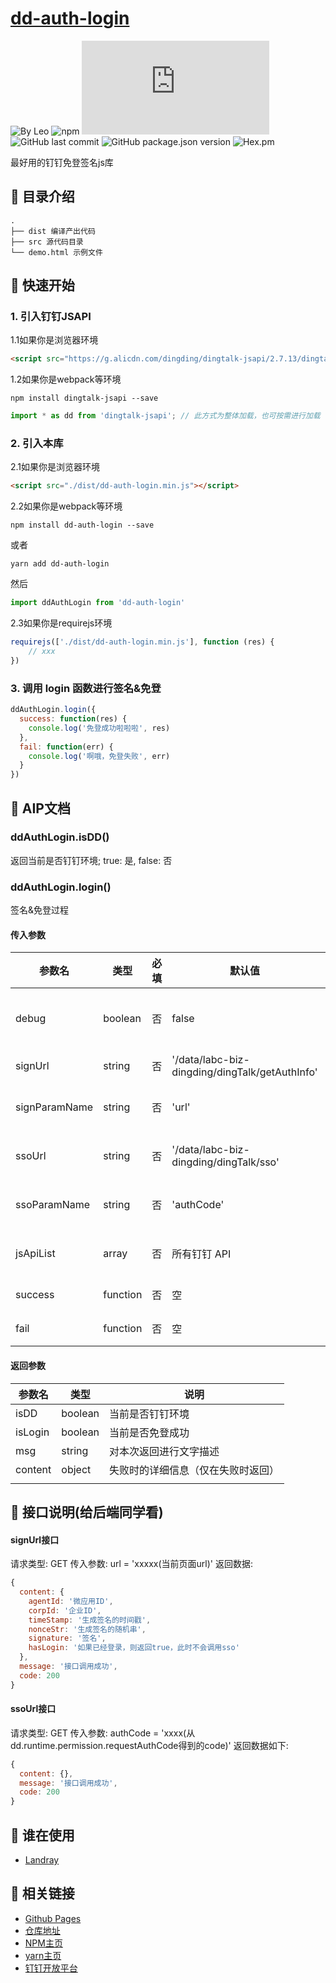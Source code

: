 # [dd-auth-login](https://github.com/leochan2017/dd-auth-login)

![By Leo](https://img.shields.io/badge/Powered_by-Leo-red.svg?style=flat) 
![npm](https://img.shields.io/npm/dt/dd-auth-login)
![GitHub file size in bytes](https://img.shields.io/github/size/leochan2017/dd-auth-login/dist/dd-auth-login.min.js)
![GitHub last commit](https://img.shields.io/github/last-commit/leochan2017/dd-auth-login.svg)
![GitHub package.json version](https://img.shields.io/github/package-json/v/leochan2017/dd-auth-login)
![Hex.pm](https://img.shields.io/hexpm/l/plug.svg)

最好用的钉钉免登签名js库


## :open_file_folder: 目录介绍

```
.
├── dist 编译产出代码
├── src 源代码目录
└── demo.html 示例文件
```

## :rocket: 快速开始
### 1. 引入钉钉JSAPI

1.1如果你是浏览器环境

```html
<script src="https://g.alicdn.com/dingding/dingtalk-jsapi/2.7.13/dingtalk.open.js"></script>
```

1.2如果你是webpack等环境

```shell
npm install dingtalk-jsapi --save
```

```typescript
import * as dd from 'dingtalk-jsapi'; // 此方式为整体加载，也可按需进行加载
```



### 2. 引入本库

2.1如果你是浏览器环境

```html
<script src="./dist/dd-auth-login.min.js"></script>
```

2.2如果你是webpack等环境

```shell
npm install dd-auth-login --save
```
或者
```shell
yarn add dd-auth-login
```
然后
```js
import ddAuthLogin from 'dd-auth-login'
```

2.3如果你是requirejs环境

```js
requirejs(['./dist/dd-auth-login.min.js'], function (res) {
    // xxx
})
```

### 3. 调用 login 函数进行签名&免登

```js
ddAuthLogin.login({
  success: function(res) {
    console.log('免登成功啦啦啦', res)
  },
  fail: function(err) {
    console.log('啊哦，免登失败', err)
  }
})
```


## :bookmark_tabs: AIP文档
### ddAuthLogin.isDD()
返回当前是否钉钉环境; true: 是, false: 否

### ddAuthLogin.login()
签名&免登过程

#### 传入参数
| 参数名 | 类型 | 必填 | 默认值 | 说明 |
| ----- | --- | ---- | ----- | --- |
| debug | boolean | 否 | false | 是否开启 debug 模式 |
| signUrl | string | 否 | '/data/labc-biz-dingding/dingTalk/getAuthInfo' | 请求签名地址 |
| signParamName | string | 否 | 'url' | 请求签名参数名称 |
| ssoUrl | string | 否 | '/data/labc-biz-dingding/dingTalk/sso' | 请求sso地址 |
| ssoParamName | string | 否 | 'authCode' | 请求sso参数名称 |
| jsApiList | array | 否 | 所有钉钉 API | 要签名的功能列表 |
| success | function | 否 | 空 | 成功回调 |
| fail | function | 否 | 空 | 失败回调 |

#### 返回参数
| 参数名 | 类型 | 说明 |
| ----- | --- | --- |
| isDD | boolean | 当前是否钉钉环境 |
| isLogin | boolean | 当前是否免登成功 |
| msg | string | 对本次返回进行文字描述 |
| content | object | 失败时的详细信息（仅在失败时返回） |
|  |  |  |


## :loudspeaker: 接口说明(给后端同学看)
#### signUrl接口
请求类型: GET
传入参数: url = 'xxxxx(当前页面url)'
返回数据:

```js
{
  content: {
    agentId: '微应用ID',
    corpId: '企业ID',
    timeStamp: '生成签名的时间戳',
    nonceStr: '生成签名的随机串',
    signature: '签名',
    hasLogin: '如果已经登录，则返回true，此时不会调用sso'
  },
  message: '接口调用成功',
  code: 200
}
```

#### ssoUrl接口
请求类型: GET
传入参数: authCode = 'xxxx(从dd.runtime.permission.requestAuthCode得到的code)'
返回数据如下:

```js
{
  content: {},
  message: '接口调用成功',
  code: 200
}
```


## :couple: 谁在使用

- [Landray](http://www.landray.com.cn)


## :see_no_evil: 相关链接

- [Github Pages](https://leochan2017.github.io/dd-auth-login/)
- [仓库地址](https://github.com/leochan2017/dd-auth-login)
- [NPM主页](https://www.npmjs.com/package/dd-auth-login)
- [yarn主页](https://yarn.pm/dd-auth-login)
- [钉钉开放平台](https://open-doc.dingtalk.com/)

